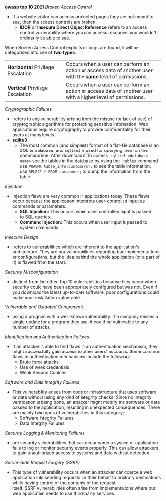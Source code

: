  **owasp top 10 2021**
 *Broken Access Control* 
 - If a website visitor can access protected pages they are not meant to see, then the access controls are broken.
	 - **IDOR** or **Insecure Direct Object Reference** refers to an access control vulnerability where you can access resources you wouldn't ordinarily be able to see.

 When Broken Access Control exploits or bugs are found, it will be categorised into one of **two types**:

|                                     |                                                                                                                 |
| ----------------------------------- | --------------------------------------------------------------------------------------------------------------- |
| **Horizontal** Privilege Escalation | Occurs when a user can perform an action or access data of another user with the **same** level of permissions. |
| **Vertical** Privilege Escalation   | Occurs when a user can perform an action or access data of another user with a higher level of permissions.     |

 *Cryptographic Failures*
 -  refers to any vulnerability arising from the misuse (or lack of use) of cryptographic algorithms for protecting sensitive information. Web applications require cryptography to provide confidentiality for their users at many levels.
 - **sqlite3**
	 - The most common (and simplest) format of a flat-file database is an SQLite database. and `sqlite3` is used for querying them on the command line. 
		After download it 
			To access   `sqlite3 <database-name>`
			see the tables in the database by using the `.tables` command
			use `PRAGMA table_info(customers);` to see the table information.
			use `SELECT * FROM customers;` to dump the information from the table
			
*Injection*
- Injection flaws are very common in applications today. These flaws occur because the application interprets user-controlled input as commands or parameters.
	- **SQL Injection:** This occurs when user-controlled input is passed to SQL queries.
	- **Command Injection:** This occurs when user input is passed to system commands.
	
 *Insecure Design*
 -  refers to vulnerabilities which are inherent to the application's architecture. They are not vulnerabilities regarding bad implementations or configurations, but the idea behind the whole application (or a part of it) is flawed from the start.

*Security Misconfiguration*
- distinct from the other Top 10 vulnerabilities because they occur when security could have been appropriately configured but was not. Even if you download the latest up-to-date software, poor configurations could make your installation vulnerable.

*Vulnerable and Outdated Components*
- using a program with a well-known vulnerability. If a company misses a single update for a program they use, it could be vulnerable to any number of attacks.

*Identification and Authentication Failures*
- If an attacker is able to find flaws in an authentication mechanism, they might successfully gain access to other users' accounts. Some common flaws in authentication mechanisms include the following:
	- Brute force attacks
	- Use of weak credentials
	- Weak Session Cookies


*Software and Data Integrity Failures*
- This vulnerability arises from code or infrastructure that uses software or data without using any kind of integrity checks. Since no integrity verification is being done, an attacker might modify the software or data passed to the application, resulting in unexpected consequences. There are mainly two types of vulnerabilities in this category:
	- Software Integrity Failures
	- Data Integrity Failures

*Security Logging & Monitoring Failures*
- are security vulnerabilities that can occur when a system or application fails to log or monitor security events properly. This can allow attackers to gain unauthorized access to systems and data without detection.

*Server-Side Request Forgery (SSRF)*
- This type of vulnerability occurs when an attacker can coerce a web application into sending requests on their behalf to arbitrary destinations while having control of the contents of the request itself. SSRF vulnerabilities often arise from implementations where our web application needs to use third-party services.




